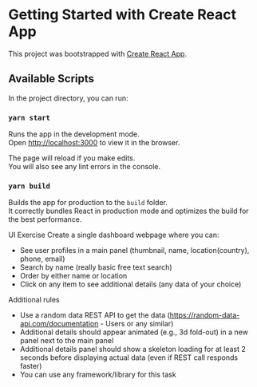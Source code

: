 # Getting Started with Create React App

This project was bootstrapped with [Create React App](https://github.com/facebook/create-react-app).

## Available Scripts

In the project directory, you can run:

### `yarn start`

Runs the app in the development mode.\
Open [http://localhost:3000](http://localhost:3000) to view it in the browser.

The page will reload if you make edits.\
You will also see any lint errors in the console.

### `yarn build`

Builds the app for production to the `build` folder.\
It correctly bundles React in production mode and optimizes the build for the best performance.


UI Exercise
Create a single dashboard webpage where you can:
* See user profiles in a main panel (thumbnail, name, location(country), phone, email)
* Search by name (really basic free text search)
* Order by either name or location
* Click on any item to see additional details (any data of your choice)

Additional rules
* Use a random data REST API to get the data (https://random-data-api.com/documentation - Users or any similar)
* Additional details should appear animated (e.g., 3d fold-out) in a new panel next to the main panel
* Additional details panel should show a skeleton loading for at least 2 seconds before displaying actual data (even if REST call responds faster)
* You can use any framework/library for this task